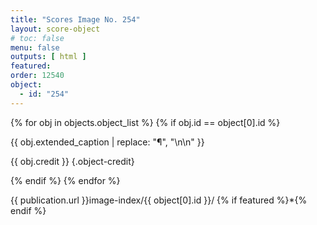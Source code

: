 ```yaml
---
title: "Scores Image No. 254"
layout: score-object
# toc: false
menu: false
outputs: [ html ]
featured: 
order: 12540
object:
  - id: "254"
---
```


{% for obj in objects.object_list %}
{% if obj.id == object[0].id %}

{{ obj.extended_caption | replace: "¶", "\n\n" }}

{{ obj.credit }} {.object-credit}

{% endif %}
{% endfor %}

<div class="object-credit object-url is-print-only">

{{ publication.url }}image-index/{{ object[0].id }}/ {% if featured %}*{% endif %}

</div>

